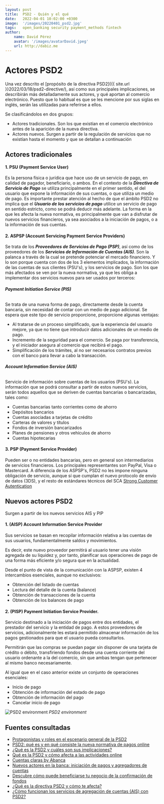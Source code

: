 ```yaml
---
layout: post
title:  PSD2 - Quién y el qué
date:   2022-04-01 10:02:00 +0300
image:  '/images/20220401_psd2.jpg'
tags:   open_banking security payment_methods fintech
author:
    name: David Pérez
    avatar: '/images/avatarDavid.jpeg'
    url: http://dabiz.me
---
```

# Actores PSD2

Una vez descrito el [propósito de la directiva PSD2]({{ site.url }}2022/03/18/psd2-directive/), así como sus principales implicaciones, se describirán más detalladamente sus actores, y qué aportan al comercio electrónico. Puesto que lo habitual es que se les mencione por sus siglas en inglés, serán las utilizadas para referirse a ellos.

Se clasificándolos en dos grupos: 
* Actores tradicionales. Son los que existían en el comercio electrónico antes de la aparición de la nueva directiva.
* Actores nuevos. Surgen a partir de la regulación de servicios que no existían hasta el momento y que se detallan a continuación 

## Actores tradicionales 

#### 1. PSU (Payment Service User)

Es la persona física o jurídica que hace uso de un servicio de pago, en calidad de pagador, beneficiario, o ambos. 
En el contexto de la ***Directiva de Servicio de Pago*** se utiliza principalmente en el primer sentido, el del usuario que expone la información de sus cuentas, o que utiliza un medio de pago. Es importante prestar atención al hecho de que el ámbito PSD2 no implica que el ***Usuario de los servicios de pago*** utilice un servicio de pago en sentido estricto, como se podrá deducir más adelante.
La forma en la que les afecta la nueva normativa, es principalmente que van a disfrutar de nuevos servicios financieros, ya sea asociados a la iniciación de pagos, o a la información de sus cuentas. 

#### 2. ASPSP (Account Servicing Payment Service Providers) 

Se trata de los ***Proveedores de Servicios de Pago (PSP)***, así como de los proveedores de los ***Servicios de Información de Cuentas (AIS)***. Son la palanca a través de la cual se pretende potenciar el mercado financiero. Y lo son porque cuenta con dos de los 3 elementos implicados, la información de las cuentas de sus clientes (PSU's), y los servicios de pago.
Son los que más afectados se ven por la nueva normativa, ya que les obliga a implementar dos servicios nuevos para ser usados por terceros:

###### ***Payment Initiation Service (PIS)***

Se trata de una nueva forma de pago, directamente desde la cuenta bancaria, sin necesidad de contar con un medio de pago adicional. Se espera que este tipo de servicio proporcione, proporcione algunas ventajas:
* Al tratarse de un proceso simplificado, que la experiencia del usuario mejore, ya que no tiene que introducir datos adicionales de un medio de pago.
* Incremento de la seguridad para el comercio. Se paga por transferencia, y el iniciador asegura al comercio que recibirá el pago.
* Simplificación de los trámites, al no ser necesarios contratos previos con el banco para llevar a cabo la transacción.

###### ***Account Information Service (AIS)***

Servicio de información sobre cuentas de los usuarios (PSU's). La información que se podrá consultar a partir de estos nuevos servicios, serán todos aquellos que se deriven de cuentas bancarias o bancarizadas, tales como:

* Cuentas bancarias tanto corrientes como de ahorro
* Depósitos bancarios
* Cuentas asociadas a tarjetas de crédito
* Carteras de valores y títulos
* Fondos de inversión bancarizados
* Planes de pensiones y otros vehículos de ahorro
* Cuentas hipotecarias


#### 3. PSP (Payment Service Provider)

Pueden ser o no entidades bancarias, pero en general son intermediarios de servicios financieros. Los principales representantes son PayPal, Visa o Mastercard. 
A diferencia de los ASPSP's, PSD2 no les impone ninguna obligación de servicio, aunque sí que cumplan el nuevo protocolo de envío de datos (3DS), y el resto de estándares técnicos del SCA [Strong Customer Autentication](https://www.eba.europa.eu/regulation-and-policy/payment-services-and-electronic-money/regulatory-technical-standards-on-strong-customer-authentication-and-secure-communication-under-psd2)

## Nuevos actores PSD2

Surgen a partir de los nuevos servicios AIS y PIP  

#### 1. (AISP) Account Information Service Provider 

Sus servicios se basan en recopilar información relativa a las cuentas de sus usuarios, fundamentalmente saldos y movimientos.

Es decir, este nuevo proveedor permitirá al usuario tener una visión agregada de su liquidez y, por tanto, planificar sus operaciones de pago de una forma más eficiente y/o segura que en la actualidad.

Desde el punto de vista de la comunicación con la ASPSP, existen 4 intercambios esenciales, aunque no exclusivos:

* Obtención del listado de cuentas
* Lectura del detalle de la cuenta (balance)
* Obtención de transacciones de la cuenta
* Obtención de los balances de pago

#### 2. (PISP) Payment Initiation Service Provider. 

Servicio destinado a la iniciación de pagos entre dos entidades, el prestador del servicio y la entidad de pago. A estos proveedores de servicios, adicionalmente les estará permitido almacenar información de los pagos gestionados para que el usuario pueda consultarlos.

Permitirán que las compras se puedan pagar sin disponer de una tarjeta de crédito o débito, transfiriendo fondos desde una cuenta corriente del usuario ordenante a la del comercio, sin que ambas tengan que pertenecer al mismo banco necesariamente.

Al igual que en el caso anterior existe un conjunto de operaciones esenciales:

* Inicio de pago
* Obtención de información del estado de pago
* Obtención de información del pago
* Cancelar inicio de pago

![PSD2 environment]({{site.baseurl}}/images/psd2-who.jpg)
*PSD2 environment*
## Fuentes consultadas

* [Protagonistas y roles en el escenario general de la PSD2](https://www.bbvaapimarket.com/es/mundo-api/protagonistas-y-roles-en-el-escenario-general-de-la-psd2/)
* [PSD2: qué es y en qué consiste la nueva normativa de pagos online](https://willistowerswatsonupdate.es/riesgos-corporativos-y-directivos/psd2-nueva-normativa-pagos-online/)
* [¿Qué es la PSD2 y cuáles son sus implicaciones?](https://www.xeridia.com/noticias/que-es-la-psd2-y-cuales-son-sus-implicaciones)
* [Qué es la PSD2 y cómo afecta a las actividades online](https://www.electronicid.eu/es/blog/post/psd2-payment-services-directive-2/es)
* [Cuentas claras by Abanca](https://www.cuentasclaras.es/glosario/psd2-terminos-relacionados/)
* [Nuevos actores en la banca: iniciación de pagos y agregadores de cuentas](https://vasscompany.com/iniciacion-pagos-agregadores-cuentas/)
* [Descubre cómo puede beneficiarse tu negocio de la confirmación de fondos](https://www.bbvaapimarket.com/es/mundo-api/descubre-como-beneficiarse-negocio-confirmacion-de-fondos/)
* [¿Qué es la directiva PSD2 y cómo te afecta? ](https://www.helpmycash.com/banco/psd2/)
* [¿Cómo funcionan los servicios de agregación de cuentas (AIS) con PSD2?](https://www.bbvaapimarket.com/es/mundo-api/como-funcionan-servicios-agregacion-cuentas-ais-psd2/)